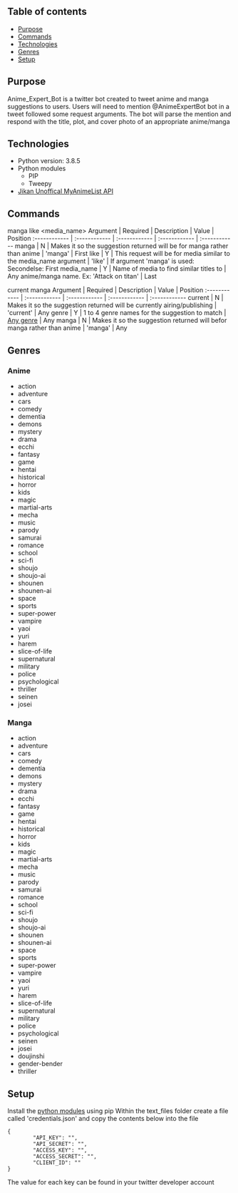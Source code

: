 ## Table of contents
* [Purpose](#Purpose)
* [Commands](#Commands)
* [Technologies](#Technologies)
* [Genres](#Genres)
* [Setup](#Setup)
## Purpose
Anime_Expert_Bot is a twitter bot created to tweet anime and manga suggestions to users. Users will need to mention @AnimeExpertBot bot in a tweet followed some request arguments. The bot will parse the mention and respond with the title, plot, and cover photo of an appropriate anime/manga

## Technologies
* Python version: 3.8.5
* Python modules
    * PIP
    * Tweepy
* [Jikan Unoffical MyAnimeList API](https://jikan.docs.apiary.io/#)

## Commands

manga like <media_name>
Argument | Required | Description | Value | Position
:------------ | :------------ | :------------ | :------------ | :------------
manga | N | Makes it so the suggestion returned will be for manga rather than anime | 'manga' | First
like | Y | This request will be for media similar to the media_name argument | 'like' | If argument 'manga' is used: Secondelse: First
media_name | Y | Name of media to find similar titles to | Any anime/manga name. Ex: 'Attack on titan' | Last

current <genre> manga
Argument | Required | Description | Value | Position
:------------ | :------------ | :------------ | :------------ | :------------
current | N | Makes it so the suggestion returned will be currently airing/publishing | 'current' | Any
genre | Y | 1 to 4 genre names for the suggestion to match | [Any genre](#Genres) | Any
manga | N | Makes it so the suggestion returned will befor manga rather than anime | 'manga' | Any

## Genres
### Anime
* action
* adventure
* cars
* comedy
* dementia
* demons	
* mystery
* drama
* ecchi	
* fantasy	
* game	
* hentai	
* historical
* horror	
* kids	
* magic	
* martial-arts
* mecha	
* music	
* parody	
* samurai	
* romance	
* school	
* sci-fi	 
* shoujo	
* shoujo-ai
* shounen	
* shounen-ai
* space
* sports	
* super-power
* vampire	
* yaoi	
* yuri	
* harem	
* slice-of-life
* supernatural
* military
* police		
* psychological
* thriller
* seinen	
* josei

### Manga
* action
* adventure
* cars
* comedy
* dementia
* demons	
* mystery
* drama
* ecchi	
* fantasy	
* game	
* hentai	
* historical
* horror	
* kids	
* magic	
* martial-arts
* mecha	
* music	
* parody	
* samurai	
* romance	
* school	
* sci-fi	 
* shoujo	
* shoujo-ai
* shounen	
* shounen-ai
* space
* sports	
* super-power
* vampire	
* yaoi	
* yuri	
* harem	
* slice-of-life
* supernatural
* military
* police		
* psychological
* seinen
* josei	
* doujinshi
* gender-bender
* thriller

## Setup
Install the [python modules](#Technologies) using pip
Within the text_files folder create a file called 'credentials.json' and copy the contents below into the file
```
{
        "API_KEY": "",
        "API_SECRET": "",
        "ACCESS_KEY": "",
        "ACCESS_SECRET": "",
        "CLIENT_ID": ""
}
```
The value for each key can be found in your twitter developer account
